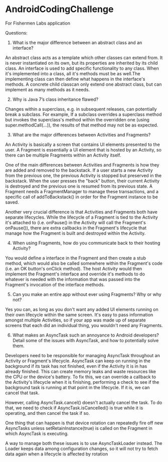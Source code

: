 # AndroidCodingChallenge
For Fishermen Labs application

Questions:

1. What is the major difference between an abstract class and an interface?

An abstract class acts as a template which other classes can extend from. It is never instantiated on its own, but its properties are inherited by its child class. An interface is used to add specific functionality to any class. When it's implemented into a class, all it's methods must be as well.The implementing class can then define what happens in the interface's methods. A concrete child classcan only extend one abstract class, but can implement as many methods as it needs.

2. Why is Java 7’s class inheritance flawed?

Changes within a superclass, e.g. in subsequent releases, can potentially break a subclass. For example, If a subclass overrides a superclass method but invokes the superclass's method within the overridden one (using super.methodCall(...)), the results of that method may not be as expected.

3. What are the major differences between Activities and Fragments?

An Activity is basically a screen that contains UI elements presented to the user. A Fragment is essentially a UI element that is hosted by an Activity, so there can be multiple Fragments within an Activity itself. 

One of the main differences between Activities and Fragments is how they are added and removed to the backstack. If a user starts a new Activity from the previous one, the previous Activity is stopped but preserved in the backstack. When the user presses the "back" button, their current Activity is destroyed and the previous one is resumed from its previous state. A Fragment needs a FragmentManager to manage these transactions, and a specific call of addToBackstack() in order for the Fragment instance to be saved.

Another very crucial difference is that Activities and Fragments both have separate lifecycles. While the lifecycle of a Fragment is tied to the Activity it's attached to (i.e. onPause() in the Activity will call the Fragment's onPause()), there are extra callbacks in the Fragment's lifecycle that manage how the Fragment is built and destroyed within the Activity.

4. When using Fragments, how do you communicate back to their hosting Activity?

You would define a interface in the Fragment and then create a stub method, which would also be called somewhere within the Fragment's code (i.e. an OK button's onClick method). The host Activity would then implement the Fragment's interface and override it's methods to do whatever is needed with the information that was passed into the Fragment's invocation of the interface methods.

5. Can you make an entire app without ever using Fragments? Why or why not?

Yes you can, as long as you don't want any added UI elements running on their own lifecycle within the same screen. It's easy to pass information amongst multiple Activities, so if your app was made up of separate screens that each did an individual thing, you wouldn't need any Fragments. 

6. What makes an AsyncTask such an annoyance to Android developers? Detail some of the issues with AsyncTask, and how to potentially solve them.

Developers need to be responsible for managing AsyncTask throughout an Activity or Fragment's lifecycle. AsyncTask can keep on running in the background if its task has not finished, even if the Activity it is in has already finished. This can create memory leaks and waste resources like the CPU or the device's battery. To fix this, we can override a callback to the Activity's lifecycle when it is finishing, performing a check to see if the background task is running at that point in the lifecycle. If it is, we can cancel that task. 

However, calling AsyncTask.cancel() doesn't actually cancel the task. To do that, we need to check if AsyncTask.isCancelled() is true while it is operating, and then cancel the task if so. 

One thing that can happen is that device rotation can repeatedly fire off new AsyncTasks unless setRetainInstance(true) is called on the Fragment in which AsyncTask is executing.

A way to manage both these issues is to use AsyncTaskLoader instead. The Loader keeps data among configuration changes, so it will not try to fetch data again when a lifecycle is affected by rotation
      
